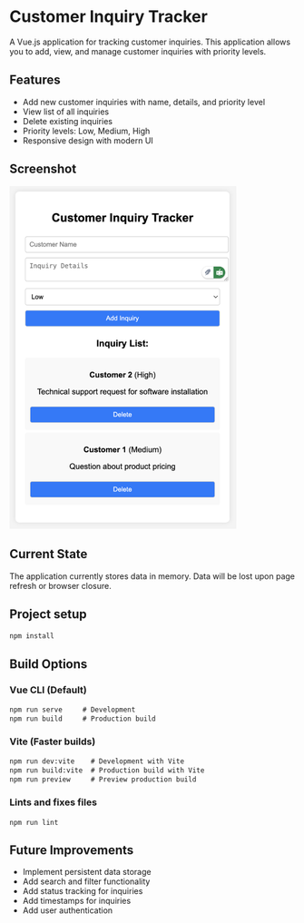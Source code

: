 # Customer Inquiry Tracker

A Vue.js application for tracking customer inquiries. This application allows you to add, view, and manage customer inquiries with priority levels.

## Features
- Add new customer inquiries with name, details, and priority level
- View list of all inquiries
- Delete existing inquiries
- Priority levels: Low, Medium, High
- Responsive design with modern UI

## Screenshot
<img src="public/SS.png" alt="Customer Inquiry Tracker Screenshot" width="400">

## Current State
The application currently stores data in memory. Data will be lost upon page refresh or browser closure.

## Project setup
```
npm install
```

## Build Options

### Vue CLI (Default)
```
npm run serve     # Development
npm run build     # Production build
```

### Vite (Faster builds)
```
npm run dev:vite    # Development with Vite
npm run build:vite  # Production build with Vite
npm run preview     # Preview production build
```

### Lints and fixes files
```
npm run lint
```

## Future Improvements
- Implement persistent data storage
- Add search and filter functionality
- Add status tracking for inquiries
- Add timestamps for inquiries
- Add user authentication
